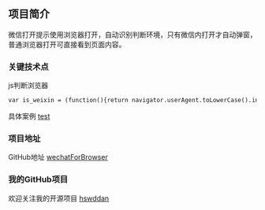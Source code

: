## 项目简介

微信打开提示使用浏览器打开，自动识别判断环境，只有微信内打开才自动弹窗，普通浏览器打开可直接看到页面内容。

### 关键技术点

js判断浏览器

```markdown
var is_weixin = (function(){return navigator.userAgent.toLowerCase().indexOf('micromessenger') !== -1})();


```

具体案例 [test](https://hswddan.github.io/wechatForBrowser/test.html)

### 项目地址

GitHub地址 [wechatForBrowser](https://github.com/hswddan/wechatForBrowser)

### 我的GitHub项目

欢迎关注我的开源项目 [hswddan](https://github.com/hswddan) 

